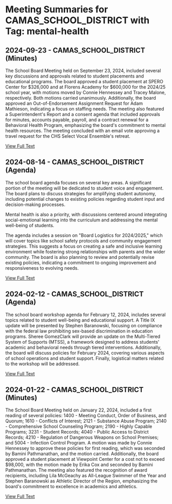 # Meeting Summaries for CAMAS_SCHOOL_DISTRICT with Tag: mental-health

## 2024-09-23 - CAMAS_SCHOOL_DISTRICT (Minutes)

The School Board Meeting held on September 23, 2024, included several key discussions and approvals related to student placements and educational programs. The board approved a student placement at SPERO Center for $326,000 and at Florens Academy for $600,000 for the 2024/25 school year, with motions moved by Connie Hennessey and Tracey Malone, respectively. Both motions carried unanimously. Additionally, the board approved an Out-of-Endorsement Assignment Request for Adam Mathieson, indicating a focus on staffing needs. The meeting also featured a Superintendent's Report and a consent agenda that included approvals for minutes, accounts payable, payroll, and a contract renewal for a Behavioral Health Program, emphasizing the board's commitment to mental health resources. The meeting concluded with an email vote approving a travel request for the CHS Select Vocal Ensemble's retreat.

[View Full Text](https://raw.githubusercontent.com/VoronoiPerspectives/WashingtonStateSchoolBoardExplorer/refs/heads/main/data/countries/usa/states/wa/counties/clark/school_boards/camas_school_district/2024/2024-09-23-minutes.txt)

## 2024-08-14 - CAMAS_SCHOOL_DISTRICT (Agenda)

The school board agenda focuses on several key areas. A significant portion of the meeting will be dedicated to student voice and engagement. The board plans to discuss strategies for amplifying student autonomy, including potential changes to existing policies regarding student input and decision-making processes. 

Mental health is also a priority, with discussions centered around integrating social-emotional learning into the curriculum and addressing the mental well-being of students.  

The agenda includes a session on "Board Logistics for 2024/2025," which will cover topics like school safety protocols and community engagement strategies. This suggests a focus on creating a safe and inclusive learning environment while fostering strong relationships with parents and the wider community. The board is also planning to review and potentially revise existing policies, indicating a commitment to ongoing improvement and responsiveness to evolving needs.

[View Full Text](https://raw.githubusercontent.com/VoronoiPerspectives/WashingtonStateSchoolBoardExplorer/refs/heads/main/data/countries/usa/states/wa/counties/clark/school_boards/camas_school_district/2024/2024-08-14-agenda.txt)

## 2024-02-12 - CAMAS_SCHOOL_DISTRICT (Agenda)

The school board workshop agenda for February 12, 2024, includes several topics related to student well-being and educational support.  A Title IX update will be presented by Stephen Baranowski, focusing on compliance with the federal law prohibiting sex-based discrimination in education programs. Sheree GomezClark will provide an update on the Multi-Tiered System of Supports (MTSS), a framework designed to address students' academic and behavioral needs through tiered interventions. Additionally, the board will discuss policies for February 2024, covering various aspects of school operations and student support. Finally, logistical matters related to the workshop will be addressed.

[View Full Text](https://raw.githubusercontent.com/VoronoiPerspectives/WashingtonStateSchoolBoardExplorer/refs/heads/main/data/countries/usa/states/wa/counties/clark/school_boards/camas_school_district/2024/2024-02-12-agenda.txt)

## 2024-01-22 - CAMAS_SCHOOL_DISTRICT (Minutes)

The School Board Meeting held on January 22, 2024, included a first reading of several policies: 1400 - Meeting Conduct, Order of Business, and Quorum; 1610 - Conflicts of Interest; 2121 - Substance Abuse Program; 2140 - Comprehensive School Counseling Program; 2190 - Highly Capable Programs; 3231 - Student Records; 4040 - Public Access to District Records; 4210 - Regulation of Dangerous Weapons on School Premises; and 5004 - Infection Control Program. A motion was made by Connie Hennessey to approve these policies for first reading, which was seconded by Bamini Pathmanathan, and the motion carried. Additionally, the board approved a student placement at Viewpoint Center for a cost not to exceed $98,000, with the motion made by Erika Cox and seconded by Bamini Pathmanathan. The meeting also featured the recognition of award recipients, including Lila McGeachy as All-League Swimmer of the Year and Stephen Baranowski as Athletic Director of the Region, emphasizing the board's commitment to excellence in academics and athletics.

[View Full Text](https://raw.githubusercontent.com/VoronoiPerspectives/WashingtonStateSchoolBoardExplorer/refs/heads/main/data/countries/usa/states/wa/counties/clark/school_boards/camas_school_district/2024/2024-01-22-minutes.txt)

